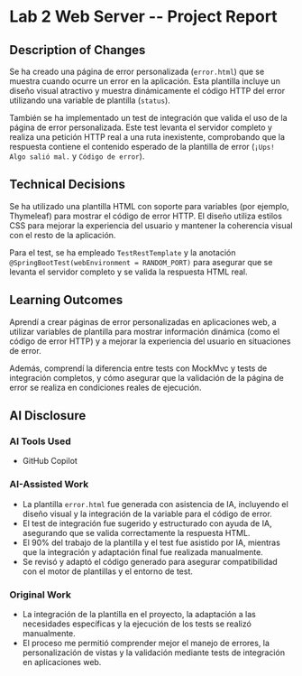 # Lab 2 Web Server -- Project Report

## Description of Changes
Se ha creado una página de error personalizada (`error.html`) que se muestra cuando ocurre un error en la aplicación. Esta plantilla incluye un diseño visual atractivo y muestra dinámicamente el código HTTP del error utilizando una variable de plantilla (`status`).

También se ha implementado un test de integración que valida el uso de la página de error personalizada. Este test levanta el servidor completo y realiza una petición HTTP real a una ruta inexistente, comprobando que la respuesta contiene el contenido esperado de la plantilla de error (`¡Ups! Algo salió mal.` y `Código de error`).

## Technical Decisions
Se ha utilizado una plantilla HTML con soporte para variables (por ejemplo, Thymeleaf) para mostrar el código de error HTTP. El diseño utiliza estilos CSS para mejorar la experiencia del usuario y mantener la coherencia visual con el resto de la aplicación.

Para el test, se ha empleado `TestRestTemplate` y la anotación `@SpringBootTest(webEnvironment = RANDOM_PORT)` para asegurar que se levanta el servidor completo y se valida la respuesta HTML real.

## Learning Outcomes
Aprendí a crear páginas de error personalizadas en aplicaciones web, a utilizar variables de plantilla para mostrar información dinámica (como el código de error HTTP) y a mejorar la experiencia del usuario en situaciones de error.

Además, comprendí la diferencia entre tests con MockMvc y tests de integración completos, y cómo asegurar que la validación de la página de error se realiza en condiciones reales de ejecución.

## AI Disclosure
### AI Tools Used
- GitHub Copilot

### AI-Assisted Work
- La plantilla `error.html` fue generada con asistencia de IA, incluyendo el diseño visual y la integración de la variable para el código de error.
- El test de integración fue sugerido y estructurado con ayuda de IA, asegurando que se valida correctamente la respuesta HTML.
- El 90% del trabajo de la plantilla y el test fue asistido por IA, mientras que la integración y adaptación final fue realizada manualmente.
- Se revisó y adaptó el código generado para asegurar compatibilidad con el motor de plantillas y el entorno de test.

### Original Work
- La integración de la plantilla en el proyecto, la adaptación a las necesidades específicas y la ejecución de los tests se realizó manualmente.
- El proceso me permitió comprender mejor el manejo de errores, la personalización de vistas y la validación mediante tests de integración en aplicaciones web.
